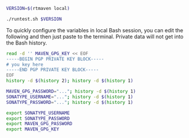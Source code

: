 
```bash
VERSION=$(rtmaven local)

./runtest.sh $VERSION
```

To quickly configure the variables in local Bash session, you can edit the
following and then just paste to the terminal. Private data will not get into
the Bash history.

```bash
read -d '' MAVEN_GPG_KEY << EOF
-----BEGIN PGP PRIVATE KEY BLOCK-----
# you key here
-----END PGP PRIVATE KEY BLOCK-----
EOF
history -d $(history 2); history -d $(history 1)

MAVEN_GPG_PASSWORD="..."; history -d $(history 1)
SONATYPE_USERNAME="..."; history -d $(history 1)
SONATYPE_PASSWORD="..."; history -d $(history 1)

export SONATYPE_USERNAME
export SONATYPE_PASSWORD
export MAVEN_GPG_PASSWORD
export MAVEN_GPG_KEY
```